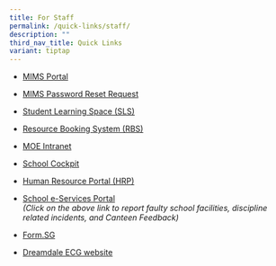 ```yaml
---
title: For Staff
permalink: /quick-links/staff/
description: ""
third_nav_title: Quick Links
variant: tiptap
---
```

<ul data-tight="true" class="tight">
<li>
<p><a href="https://mims.moe.gov.sg" rel="noopener noreferrer nofollow" target="_blank">MIMS Portal</a>
</p>
</li>
<li>
<p><a href="https://go.gov.sg/gdls-mims-pwreset" rel="noopener nofollow" target="_blank">MIMS Password Reset Request</a>
</p>
</li>
<li>
<p><a href="https://vle.learning.moe.edu.sg/login" rel="noopener noreferrer nofollow" target="_blank">Student Learning Space (SLS)</a>
</p>
</li>
<li>
<p><a href="https://rbs.avero-tech.com/" rel="noopener noreferrer nofollow" target="_blank">Resource Booking System (RBS)</a>
</p>
</li>
<li>
<p><a href="https://intranet.moe.gov.sg/" rel="noopener noreferrer nofollow" target="_blank">MOE Intranet</a>
</p>
</li>
<li>
<p><a href="https://schoolcockpit.moe.gov.sg/" rel="noopener noreferrer nofollow" target="_blank">School Cockpit</a>
</p>
</li>
<li>
<p><a href="https://www.hrp.gov.sg/hrp/#/" rel="noopener noreferrer nofollow" target="_blank">Human Resource Portal (HRP)</a>
</p>
</li>
<li>
<p><a href="https://go.gov.sg/gdss-e-services" rel="noopener noreferrer nofollow" target="_blank">School e-Services Portal</a>
<br><em>(Click on the above link to report faulty school facilities, discipline related incidents, and Canteen Feedback)</em>
</p>
</li>
<li>
<p><a href="https://form.gov.sg/" rel="noopener noreferrer nofollow" target="_blank">Form.SG</a>
</p>
</li>
<li>
<p><a href="https://go.gov.sg/dreamdale-gdls" rel="noopener noreferrer nofollow" target="_blank">Dreamdale ECG website</a>
</p>
</li>
</ul>
<p></p>